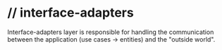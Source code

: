 # // interface-adapters

Interface-adapters layer is responsible for handling the communication between the application (use cases -> entities) and the "outside world".
